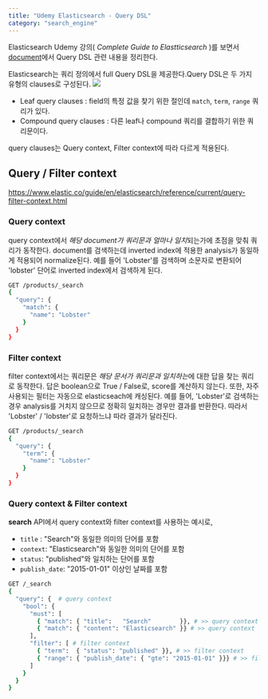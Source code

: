 ```yaml
---
title: "Udemy Elasticsearch - Query DSL"
category: "search_engine"
---
```

Elasticsearch Udemy 강의( *Complete Guide to Elastticsearch* )를 보면서 [document](https://www.elastic.co/guide/en/elasticsearch/reference/current/index.html)에서 Query DSL 관련 내용을 정리한다. 

Elasticsearch는 쿼리 정의에서 full Query DSL을 제공한다.Query DSL은 두 가지 유형의 clauses로 구성된다.
![](https://miro.medium.com/max/960/1*B2CWVPrA2EwqANIU13xe5w.png)

- Leaf query clauses : field의 특정 값을 찾기 위한 절인데 `match`, `term`, `range` 쿼리가 있다.
- Compound query clauses : 다른 leaf나 compound 쿼리를 결합하기 위한 쿼리문이다.

query clauses는 Query context, Filter context에 따라 다르게 적용된다. 
## Query / Filter context
https://www.elastic.co/guide/en/elasticsearch/reference/current/query-filter-context.html

### Query context
query context에서 *해당 document가 쿼리문과 얼마나 일치*되는가에 초점을 맞춰 쿼리가 동작한다. document를 검색하는데 inverted index에 적용한 analysis가 동일하게 적용되어 normalize된다. 예를 들어 'Lobster'를 검색하며 소문자로 변환되어 'lobster' 단어로 inverted index에서 검색하게 된다. 
```sh 
GET /products/_search
{
  "query": {
    "match": {
      "name": "Lobster"
    }
  }
}
```

### Filter context
filter context에서는 쿼리문은 *해당 문서가 쿼리문과 일치하는*에 대한 답을 찾는 쿼리로 동작한다. 답은 boolean으로 True / False로, score를 계산하지 않는다. 
또한, 자주 사용되는 필터는 자동으로 elasticseach에 캐싱된다. 예를 들어, 'Lobster'로 검색하는 경우 analysis를 거치지 않으므로 정확히 일치하는 경우만 결과를 반환한다. 따라서 'Lobster' / 'lobster'로 요청하느냐 따라 결과가 달라진다. 
```sh
GET /products/_search
{
  "query": {
    "term": {
      "name": "Lobster"
    }
  }
}
```

### Query context & Filter context 
**search** API에서 query context와 filter context를 사용하는 예시로,
- `title` : "Search"와 동일한 의미의 단어를 포함
- `context`: "Elasticsearch"와 동일한 의미의 단어를 포함
- `status`: "published"와 일치하는 단어를 포함
- `publish_date`: "2015-01-01" 이상인 날짜를 포함

```sh
GET /_search
{
  "query": {  # query context
    "bool": { 
      "must": [
        { "match": { "title":   "Search"        }}, # >> query context
        { "match": { "content": "Elasticsearch" }} # >> query context
      ],
      "filter": [ # filter context
        { "term":  { "status": "published" }}, # >> filter context
        { "range": { "publish_date": { "gte": "2015-01-01" }}} # >> filter context
      ]
    }
  }
}
```
